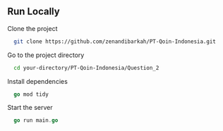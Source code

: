## Run Locally

Clone the project

```bash
  git clone https://github.com/zenandibarkah/PT-Qoin-Indonesia.git
```

Go to the project directory

```bash
  cd your-directory/PT-Qoin-Indonesia/Question_2
```

Install dependencies

```go
  go mod tidy
```

Start the server

```go
  go run main.go
```

